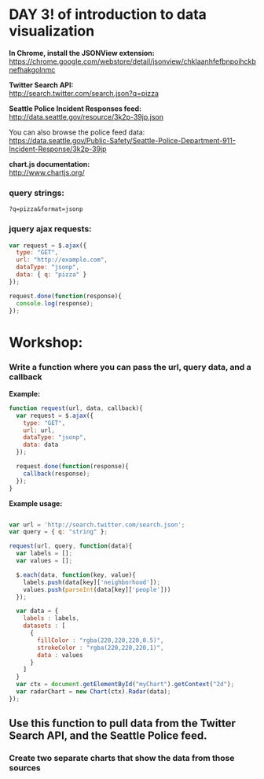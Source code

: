# DAY 3! of introduction to data visualization


**In Chrome, install the JSONView extension:**  
https://chrome.google.com/webstore/detail/jsonview/chklaanhfefbnpoihckbnefhakgolnmc  

**Twitter Search API:**  
http://search.twitter.com/search.json?q=pizza  

**Seattle Police Incident Responses feed:**  
http://data.seattle.gov/resource/3k2p-39jp.json  

You can also browse the police feed data:  
https://data.seattle.gov/Public-Safety/Seattle-Police-Department-911-Incident-Response/3k2p-39jp

**chart.js documentation:**  
http://www.chartjs.org/  


### query strings:
```
?q=pizza&format=jsonp
```

### jquery ajax requests:
```javascript
var request = $.ajax({
  type: "GET",
  url: "http://example.com",
  dataType: "jsonp",
  data: { q: "pizza" }
});

request.done(function(response){
  console.log(response);
});
```

# Workshop:
### Write a function where you can pass the url, query data, and a callback

**Example:**  
```javascript
function request(url, data, callback){
  var request = $.ajax({
    type: "GET",
    url: url,
    dataType: "jsonp",
    data: data
  });

  request.done(function(response){
    callback(response);
  });
}
```

**Example usage:**  
```javascript

var url = 'http://search.twitter.com/search.json';
var query = { q: "string" };

request(url, query, function(data){
  var labels = [];
  var values = [];

  $.each(data, function(key, value){
    labels.push(data[key]['neighborhood']);
    values.push(parseInt(data[key]['people']))
  });

  var data = {
    labels : labels,
    datasets : [
      {
        fillColor : "rgba(220,220,220,0.5)",
        strokeColor : "rgba(220,220,220,1)",
        data : values
      }
    ]
  }
  var ctx = document.getElementById("myChart").getContext("2d");
  var radarChart = new Chart(ctx).Radar(data);
});
```

## Use this function to pull data from the Twitter Search API, and the Seattle Police feed.
### Create two separate charts that show the data from those sources
